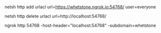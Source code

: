 

netsh http add urlacl url=https://whetstone.ngrok.io:54768/ user=everyone

netsh http delete urlacl url=http://localhost:54768/


ngrok http 54768 -host-header="localhost:54768" -subdomain=whetstone